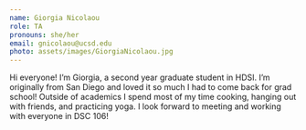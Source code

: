 ```yaml
---
name: Giorgia Nicolaou
role: TA
pronouns: she/her
email: gnicolaou@ucsd.edu
photo: assets/images/GiorgiaNicolaou.jpg
---
```


Hi everyone! I’m Giorgia, a second year graduate student in HDSI. I’m originally from San Diego and loved it so much I had to come back for grad school! Outside of academics I spend most of my time cooking, hanging out with friends, and practicing yoga. I look forward to meeting and working with everyone in DSC 106!
